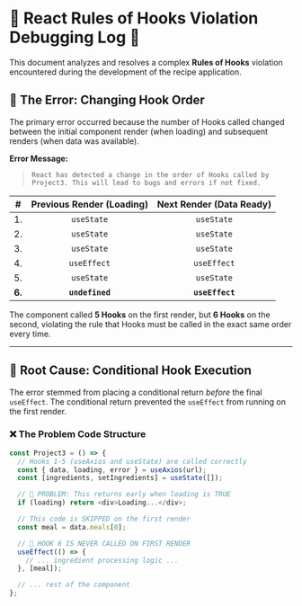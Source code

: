 # 🛑 React Rules of Hooks Violation Debugging Log 🛑

This document analyzes and resolves a complex **Rules of Hooks** violation encountered during the development of the recipe application.

## 📝 The Error: Changing Hook Order

The primary error occurred because the number of Hooks called changed between the initial component render (when loading) and subsequent renders (when data was available).

**Error Message:**

> `React has detected a change in the order of Hooks called by Project3. This will lead to bugs and errors if not fixed.`

|   #    | Previous Render (Loading) | Next Render (Data Ready) |
| :----: | :-----------------------: | :----------------------: |
|   1.   |        `useState`         |        `useState`        |
|   2.   |        `useState`         |        `useState`        |
|   3.   |        `useState`         |        `useState`        |
|   4.   |        `useEffect`        |       `useEffect`        |
|   5.   |        `useState`         |        `useState`        |
| **6.** |      **`undefined`**      |     **`useEffect`**      |

The component called **5 Hooks** on the first render, but **6 Hooks** on the second, violating the rule that Hooks must be called in the exact same order every time.

---

## 🔬 Root Cause: Conditional Hook Execution

The error stemmed from placing a conditional return _before_ the final `useEffect`. The conditional return prevented the `useEffect` from running on the first render.

### ❌ The Problem Code Structure

```javascript
const Project3 = () => {
  // Hooks 1-5 (useAxios and useState) are called correctly
  const { data, loading, error } = useAxios(url);
  const [ingredients, setIngredients] = useState([]);

  // 🛑 PROBLEM: This returns early when loading is TRUE
  if (loading) return <div>Loading...</div>;

  // This code is SKIPPED on the first render
  const meal = data.meals[0];

  // 🛑 HOOK 6 IS NEVER CALLED ON FIRST RENDER
  useEffect(() => {
    // ... ingredient processing logic ...
  }, [meal]);

  // ... rest of the component
};
```
